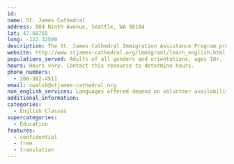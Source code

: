 ```yaml
---
id: 
name: St. James Cathedral
address: 804 Ninth Avenue, Seattle, WA 98104
lat: 47.60765
long: -122.32589
description: The St. James Cathedral Immigration Assistance Program provides tutoring in English and preparation for citizenship exams.
website: http://www.stjames-cathedral.org/immigrant/learn_english.html
populations_served: Adults of all genders and orientations, ages 18+.
hours: Hours vary. Contact this resource to determine hours.
phone_numbers: 
  - 206-382-4511
email: cwalsh@stjames-cathedral.org
non_english_services: Languages offered depend on volunteer availability. Contact this resource to learn which languages are available.
additional_information: 
categories:
  - English Classes
supercategories:
  - Education
features:
  - confidential
  - free
  - translation
---
```


